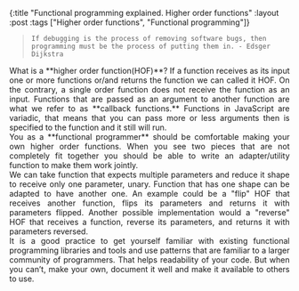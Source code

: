 {:title "Functional programming explained. Higher order functions"
:layout :post
:tags ["Higher order functions", "Functional programming"]}

>     If debugging is the process of removing software bugs, then programming must be the process of putting them in. - Edsger Dijkstra

<div style="text-align: justify">
What is a **higher order function(HOF)**?  If a function receives as its input one or more functions or/and returns the function we can called it HOF. On the contrary, a single order function does not receive the function as an input. Functions that are passed as an argument to another function are what we refer to as **callback functions.** Functions in JavaScript are variadic, that means that you can pass more or less arguments then is specified to the function and it still will run.<br/> 
You as a **functional programmer** should be comfortable making your own higher order functions. When you see two pieces that are not completely fit together you should be able to write an adapter/utility function to make them work jointly.<br/>
We can take function that expects multiple parameters and reduce it shape to receive only one parameter, unary. Function that has one shape can be adapted to have another one. An example could be a "flip" HOF that receives another function, flips its parameters and returns it with parameters flipped. Another possible implementation would a "reverse" HOF that receives a function, reverse its parameters, and returns it with parameters reversed.<br/> 
It is a good practice to get yourself familiar with existing functional programming libraries and tools and use patterns that are familiar to a larger community of programmers. That helps readability of your code. But when you can’t, make your own, document it well and make it available to others to use.
</div>
